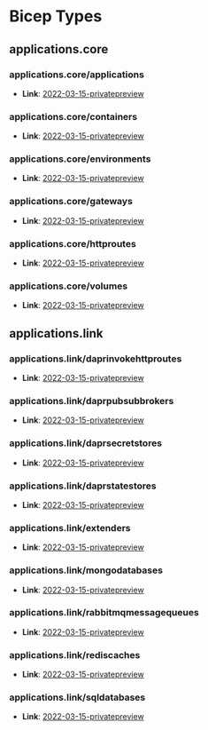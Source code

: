 # Bicep Types
## applications.core
### applications.core/applications
* **Link**: [2022-03-15-privatepreview](applications/applications.core/2022-03-15-privatepreview/types.md#resource-applicationscoreapplications2022-03-15-privatepreview)

### applications.core/containers
* **Link**: [2022-03-15-privatepreview](applications/applications.core/2022-03-15-privatepreview/types.md#resource-applicationscorecontainers2022-03-15-privatepreview)

### applications.core/environments
* **Link**: [2022-03-15-privatepreview](applications/applications.core/2022-03-15-privatepreview/types.md#resource-applicationscoreenvironments2022-03-15-privatepreview)

### applications.core/gateways
* **Link**: [2022-03-15-privatepreview](applications/applications.core/2022-03-15-privatepreview/types.md#resource-applicationscoregateways2022-03-15-privatepreview)

### applications.core/httproutes
* **Link**: [2022-03-15-privatepreview](applications/applications.core/2022-03-15-privatepreview/types.md#resource-applicationscorehttproutes2022-03-15-privatepreview)

### applications.core/volumes
* **Link**: [2022-03-15-privatepreview](applications/applications.core/2022-03-15-privatepreview/types.md#resource-applicationscorevolumes2022-03-15-privatepreview)

## applications.link
### applications.link/daprinvokehttproutes
* **Link**: [2022-03-15-privatepreview](applications/applications.link/2022-03-15-privatepreview/types.md#resource-applicationslinkdaprinvokehttproutes2022-03-15-privatepreview)

### applications.link/daprpubsubbrokers
* **Link**: [2022-03-15-privatepreview](applications/applications.link/2022-03-15-privatepreview/types.md#resource-applicationslinkdaprpubsubbrokers2022-03-15-privatepreview)

### applications.link/daprsecretstores
* **Link**: [2022-03-15-privatepreview](applications/applications.link/2022-03-15-privatepreview/types.md#resource-applicationslinkdaprsecretstores2022-03-15-privatepreview)

### applications.link/daprstatestores
* **Link**: [2022-03-15-privatepreview](applications/applications.link/2022-03-15-privatepreview/types.md#resource-applicationslinkdaprstatestores2022-03-15-privatepreview)

### applications.link/extenders
* **Link**: [2022-03-15-privatepreview](applications/applications.link/2022-03-15-privatepreview/types.md#resource-applicationslinkextenders2022-03-15-privatepreview)

### applications.link/mongodatabases
* **Link**: [2022-03-15-privatepreview](applications/applications.link/2022-03-15-privatepreview/types.md#resource-applicationslinkmongodatabases2022-03-15-privatepreview)

### applications.link/rabbitmqmessagequeues
* **Link**: [2022-03-15-privatepreview](applications/applications.link/2022-03-15-privatepreview/types.md#resource-applicationslinkrabbitmqmessagequeues2022-03-15-privatepreview)

### applications.link/rediscaches
* **Link**: [2022-03-15-privatepreview](applications/applications.link/2022-03-15-privatepreview/types.md#resource-applicationslinkrediscaches2022-03-15-privatepreview)

### applications.link/sqldatabases
* **Link**: [2022-03-15-privatepreview](applications/applications.link/2022-03-15-privatepreview/types.md#resource-applicationslinksqldatabases2022-03-15-privatepreview)

